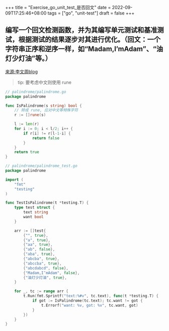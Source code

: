 +++
title = "Exercise_go_unit_test_是否回文"
date = 2022-09-09T17:25:46+08:00
tags = ["go", "unit-test"]
draft = false
+++

## 编写一个回文检测函数，并为其编写单元测试和基准测试，根据测试的结果逐步对其进行优化。（回文：一个字符串正序和逆序一样，如“Madam,I’mAdam”、“油灯少灯油”等。）
[来源:李文周blog](https://www.liwenzhou.com/posts/Go/unit-test/)
> tip: 要考虑中文则使用 rune

```go
// palindrome/palindrome.go
package palindrome

func IsPalindrome(s string) bool {
    // 转成 rune, 应对中文等特殊字符
    r := []rune(s)

    l := len(r)
    for i := 0; i < l/2; i++ {
        if r[i] != r[l-1-i] {
            return false
        }
    }
    return true
}

```

```go
// palindrome/palindrome_test.go
package palindrome

import (
    "fmt"
    "testing"
)

func TestIsPalindrome(t *testing.T) {
    type test struct {
        text string
        want bool
    }

    arr := []test{
        {"", true},
        {"a", true},
        {"aa", true},
        {"ab", false},
        {"aba", true},
        {"abcba", true},
        {"abccba", true},
        {"abcdabcd", false},
        {"Madam,I’mAdam", false},
        {"油灯少灯油", true},
    }

    for _, tc := range arr {
        t.Run(fmt.Sprintf("text:%#v", tc.text), func(t *testing.T) {
            if got := IsPalindrome(tc.text); tc.want != got {
                t.Errorf("want: %v, got: %v", tc.want, got)
            }
        })
    }
}
```